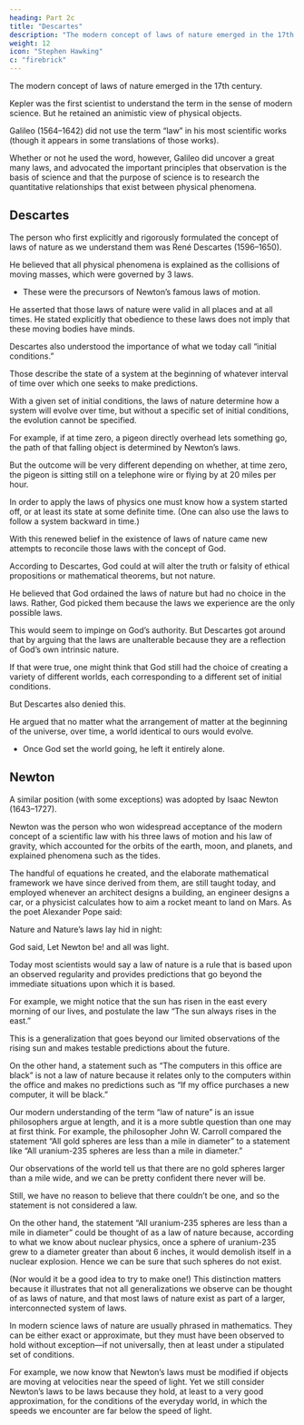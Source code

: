 ```yaml
---
heading: Part 2c
title: "Descartes"
description: "The modern concept of laws of nature emerged in the 17th century"
weight: 12
icon: "Stephen Hawking"
c: "firebrick"
---
```



The modern concept of laws of nature emerged in the 17th century.

Kepler was the first scientist to understand the term in the sense of modern science. But he retained an animistic view of physical objects.

Galileo (1564–1642) did not use the term “law” in his most scientific works (though it appears in some translations of those works). 

Whether or not he used the word, however, Galileo did uncover a great many laws, and advocated the important principles that observation is the basis of science and that the purpose of science is to research the quantitative relationships that exist between physical phenomena. 


## Descartes

The person who first explicitly and rigorously formulated the concept of laws of nature as we understand them was René Descartes (1596–1650).

He believed that all physical phenomena is explained as the collisions of moving masses, which were governed by 3 laws.
- These were the precursors of Newton’s famous laws of motion.

He asserted that those laws of nature were valid in all places and at all times. He stated explicitly that obedience to these laws does not imply that these moving bodies have minds.

Descartes also understood the importance of what we today call “initial conditions.” 

Those describe the state of a system at the beginning of whatever interval of time over which one seeks to make predictions.

With a given set of initial conditions, the laws of nature determine how a system will evolve over time, but without a specific set of initial conditions, the evolution cannot be specified. 

For example, if at time zero, a pigeon directly overhead lets something go, the path of that falling object is determined by Newton’s laws. 

But the outcome will be very different depending on whether, at time zero, the pigeon is sitting still on a telephone wire or flying by at 20 miles per hour. 

In order to apply the laws of physics one must know how a system started off, or at least its state at some definite time. (One can also use the laws to follow a system backward in time.)

With this renewed belief in the existence of laws of nature came new attempts to reconcile those laws with the concept of God. 

According to Descartes, God could at will alter the truth or falsity of ethical propositions or mathematical theorems, but not nature. 

He believed that God ordained the laws of nature but had no choice in the laws. Rather, God picked them because the laws we experience are the only possible laws. 

This would seem to impinge on God’s authority. But Descartes got around that by arguing that the laws are unalterable because they are a reflection of God’s own intrinsic nature. 

If that were true, one might think that God still had the choice of creating a variety of different worlds, each corresponding to a different set of initial conditions. 

But Descartes also denied this. 

He argued that no matter what the arrangement of matter at the beginning of the universe, over time, a world identical to ours would evolve. 
- Once God set the world going, he left it entirely alone.


## Newton 

A similar position (with some exceptions) was adopted by Isaac Newton (1643–1727). 

Newton was the person who won widespread acceptance of the modern concept of a scientific law with his three laws of motion and his law of gravity, which accounted for the orbits of the earth, moon, and
planets, and explained phenomena such as the tides. 

The handful of equations he created, and the elaborate mathematical framework we have since derived from them, are still taught today, and employed whenever an architect designs a building, an engineer designs a car, or a physicist calculates how to aim a rocket meant to land on Mars. As the poet Alexander Pope said:

Nature and Nature’s laws lay hid in night:

God said, Let Newton be! and all was light.

Today most scientists would say a law of nature is a rule that is based upon an observed regularity and provides predictions that go beyond the immediate situations upon which it is based. 

For example, we might notice that the sun has risen in the east every morning of our lives, and postulate the law “The sun always rises in the east.” 

This is a generalization that goes beyond our limited observations of the rising sun and makes testable predictions about the future. 

On the other hand, a statement such as “The computers in this office are black” is not a law of nature because it relates only to the computers within the office and makes no predictions such as “If my office purchases a new computer, it will be black.”

Our modern understanding of the term “law of nature” is an issue philosophers argue at length, and it is a more subtle question than one may at first think. For example, the philosopher John W. Carroll compared the statement “All gold spheres are less than a mile in diameter” to a statement like “All uranium-235 spheres are less than a mile in diameter.” 

Our observations of the world tell us that there are no gold spheres larger than a mile wide, and we can be pretty confident there never will be. 

Still, we have no reason to believe that there couldn’t be one, and so the statement is not considered a law. 

On the other hand, the statement “All uranium-235 spheres are less than a mile in diameter” could be thought of as a law of nature because, according to what we know about nuclear physics, once a sphere of uranium-235 grew to a diameter greater than about 6 inches, it would demolish itself in a nuclear explosion. Hence we can be sure that such spheres do not exist. 

(Nor would it be a good idea to try to make one!) This distinction matters because it illustrates that not all generalizations we observe can be thought of as laws of nature, and that most laws of nature exist as part of a larger, interconnected system of laws.

In modern science laws of nature are usually phrased in mathematics. They can be either exact or approximate, but they must have been observed to hold without exception—if not universally, then at least under a stipulated set of conditions. 

For example, we now know that Newton’s laws must be modified if objects are moving at velocities near the speed of light. Yet we still consider Newton’s laws to be laws because they hold, at least to a very good approximation, for the conditions of the everyday world, in which the speeds we encounter are far below the speed of light.
